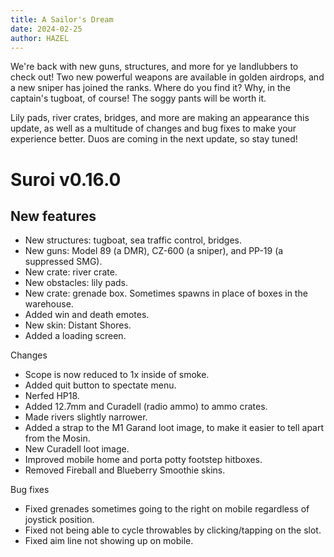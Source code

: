 ```yaml
---
title: A Sailor's Dream
date: 2024-02-25
author: HAZEL
---
```


We're back with new guns, structures, and more for ye landlubbers to check out! Two new powerful weapons are available in golden airdrops, and a new sniper has joined the ranks. Where do you find it? Why, in the captain's tugboat, of course! The soggy pants will be worth it.

Lily pads, river crates, bridges, and more are making an appearance this update, as well as a multitude of changes and bug fixes to make your experience better. Duos are coming in the next update, so stay tuned!

# Suroi v0.16.0

## New features

  - New structures: tugboat, sea traffic control, bridges.
  - New guns: Model 89 (a DMR), CZ-600 (a sniper), and PP-19 (a suppressed SMG).
  - New crate: river crate.
  - New obstacles: lily pads.
  - New crate: grenade box. Sometimes spawns in place of boxes in the warehouse.
  - Added win and death emotes.
  - New skin: Distant Shores.
  - Added a loading screen.

Changes

  - Scope is now reduced to 1x inside of smoke.
  - Added quit button to spectate menu.
  - Nerfed HP18.
  - Added 12.7mm and Curadell (radio ammo) to ammo crates.
  - Made rivers slightly narrower.
  - Added a strap to the M1 Garand loot image, to make it easier to tell apart from the Mosin.
  - New Curadell loot image.
  - Improved mobile home and porta potty footstep hitboxes.
  - Removed Fireball and Blueberry Smoothie skins.

Bug fixes

  - Fixed grenades sometimes going to the right on mobile regardless of joystick position.
  - Fixed not being able to cycle throwables by clicking/tapping on the slot.
  - Fixed aim line not showing up on mobile.
